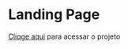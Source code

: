 # Landing Page 
<p><a href="https://fernandosantos0.github.io/LandingPage-HTML-CSS/">Cliqge aqui</a> para acessar o projeto</p>